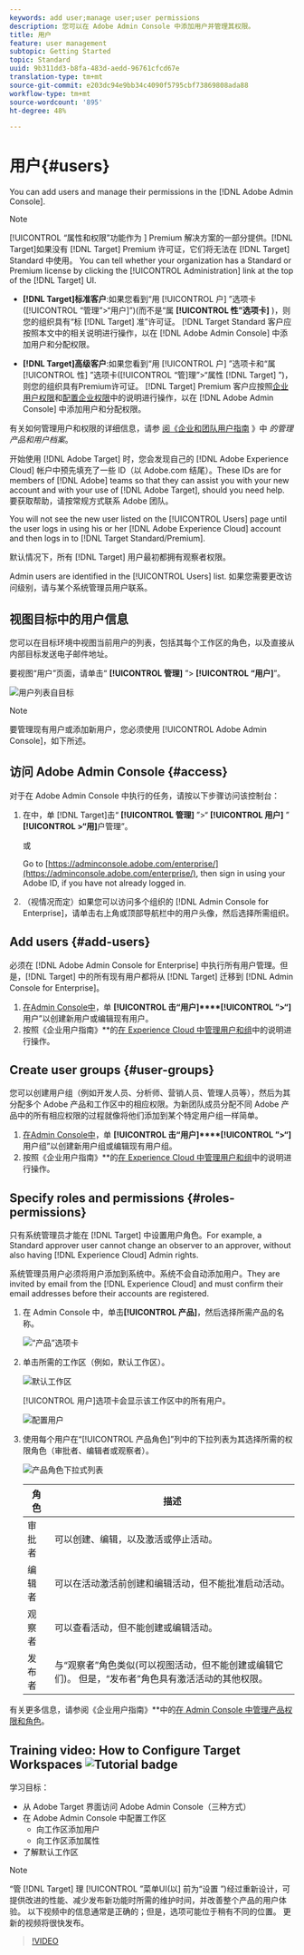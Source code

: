 ```yaml
---
keywords: add user;manage user;user permissions
description: 您可以在 Adobe Admin Console 中添加用户并管理其权限。
title: 用户
feature: user management
subtopic: Getting Started
topic: Standard
uuid: 9b311dd3-b8fa-483d-aedd-96761cfcd67e
translation-type: tm+mt
source-git-commit: e203dc94e9bb34c4090f5795cbf73869808ada88
workflow-type: tm+mt
source-wordcount: '895'
ht-degree: 48%

---
```



# 用户{#users}

You can add users and manage their permissions in the [!DNL Adobe Admin Console].

>[!NOTE]
>
>[!UICONTROL “属性和权限”功能作为 ] Premium 解决方案的一部分提供。[!DNL Target]如果没有 [!DNL Target] Premium 许可证，它们将无法在 [!DNL Target] Standard 中使用。
>You can tell whether your organization has a Standard or Premium license by clicking the [!UICONTROL Administration] link at the top of the [!DNL Target] UI.
>
>* **[!DNL Target]标准客户**:如果您看到“用 [!UICONTROL 户] ”选项卡([!UICONTROL “管理”>“用户]”)(而不是“属 **[!UICONTROL 性”选项卡]** )，则您的组织具有“标 [!DNL Target] 准”许可证。 [!DNL Target Standard 客户应按照本文中的相关说明进行操作，以在 [!DNL Adobe Admin Console] 中添加用户和分配权限。
   >
   >
* **[!DNL Target]高级客户**:如果您看到“用 [!UICONTROL 户] ”选项卡和“属 [!UICONTROL 性] ”选项卡([!UICONTROL “管]理”>“属性 [!DNL Target] ”)，则您的组织具有Premium许可证。 [!DNL Target] Premium 客户应按照[企业用户权限](/help/administrating-target/c-user-management/property-channel/property-channel.md)和[配置企业权限](/help/administrating-target/c-user-management/property-channel/properties-overview.md)中的说明进行操作，以在 [!DNL Adobe Admin Console] 中添加用户和分配权限。
>
>
有关如何管理用户和权限的详细信息，请参 [阅《企业和团队用户指南](https://helpx.adobe.com/enterprise/using/manage-products-and-profiles.html) 》中 *的管理产品和用户档案*。

开始使用 [!DNL Adobe Target] 时，您会发现自己的 [!DNL Adobe Experience Cloud] 帐户中预先填充了一些 ID（以 Adobe.com 结尾）。These IDs are for members of [!DNL Adobe] teams so that they can assist you with your new account and with your use of [!DNL Adobe Target], should you need help. 要获取帮助，请按常规方式联系 Adobe 团队。

You will not see the new user listed on the [!UICONTROL Users] page until the user logs in using his or her [!DNL Adobe Experience Cloud] account and then logs in to [!DNL Target Standard/Premium].

默认情况下，所有 [!DNL Target] 用户最初都拥有观察者权限。

Admin users are identified in the [!UICONTROL Users] list. 如果您需要更改访问级别，请与某个系统管理员用户联系。

## 视图目标中的用户信息

您可以在目标环境中视图当前用户的列表，包括其每个工作区的角色，以及直接从内部目标发送电子邮件地址。

要视图“用户”页面，请单击“ **[!UICONTROL 管理]** ”> **[!UICONTROL “用户]**”。

![用户列表自目标](/help/administrating-target/c-user-management/c-user-management/assets/user-list-target.png)

>[!NOTE]
>
>要管理现有用户或添加新用户，您必须使用 [!UICONTROL Adobe Admin Console]，如下所述。

## 访问 Adobe Admin Console {#access}

对于在 Adobe Admin Console 中执行的任务，请按以下步骤访问该控制台：

1. 在中，单 [!DNL Target]击“ **[!UICONTROL 管理]** ”>“ **[!UICONTROL 用户]** ” **[!UICONTROL >“用]**&#x200B;户管理”。

   或

   Go to [https://adminconsole.adobe.com/enterprise/](https://adminconsole.adobe.com/enterprise/), then sign in using your Adobe ID, if you have not already logged in.

1. （视情况而定）如果您可以访问多个组织的 [!DNL Admin Console for Enterprise]，请单击右上角或顶部导航栏中的用户头像，然后选择所需组织。

## Add users {#add-users}

必须在 [!DNL Adobe Admin Console for Enterprise] 中执行所有用户管理。但是，[!DNL Target] 中的所有现有用户都将从 [!DNL Target] 迁移到 [!DNL Admin Console for Enterprise]。

1. [在Admin Console中](../../../administrating-target/c-user-management/c-user-management/user-management.md#section_79796E0227D048F59BAE0AB02E544EBE)，单 **[!UICONTROL 击“用户]****[!UICONTROL ”>“]** 用户”以创建新用户或编辑现有用户。
1. 按照《企业用户指南》**&#x200B;的[在 Experience Cloud 中管理用户和组](https://helpx.adobe.com/enterprise/help/users.html)中的说明进行操作。

## Create user groups {#user-groups}

您可以创建用户组（例如开发人员、分析师、营销人员、管理人员等），然后为其分配多个 Adobe 产品和工作区中的相应权限。为新团队成员分配不同 Adobe 产品中的所有相应权限的过程就像将他们添加到某个特定用户组一样简单。

1. [在Admin Console中](../../../administrating-target/c-user-management/c-user-management/user-management.md#section_79796E0227D048F59BAE0AB02E544EBE)，单 **[!UICONTROL 击“用户]****[!UICONTROL ”>“]** 用户组”以创建新用户组或编辑现有用户组。
1. 按照《企业用户指南》**&#x200B;的[在 Experience Cloud 中管理用户和组](https://helpx.adobe.com/enterprise/help/users.html)中的说明进行操作。

## Specify roles and permissions {#roles-permissions}

只有系统管理员才能在 [!DNL Target] 中设置用户角色。For example, a Standard approver user cannot change an observer to an approver, without also having [!DNL Experience Cloud] Admin rights.

系统管理员用户必须将用户添加到系统中。系统不会自动添加用户。They are invited by email from the [!DNL Experience Cloud] and must confirm their email addresses before their accounts are registered.

1. [](../../../administrating-target/c-user-management/c-user-management/user-management.md#section_79796E0227D048F59BAE0AB02E544EBE)在 Admin Console 中，单击&#x200B;**[!UICONTROL 产品]**，然后选择所需产品的名称。

   ![“产品”选项卡](/help/administrating-target/c-user-management/c-user-management/assets/workspace-publisher.png)

1. 单击所需的工作区（例如，默认工作区）。

   ![默认工作区](/help/administrating-target/c-user-management/c-user-management/assets/default-workspace-new.png)

   [!UICONTROL 用户]选项卡会显示该工作区中的所有用户。

   ![配置用户](/help/administrating-target/c-user-management/c-user-management/assets/configuration_users-new-publisher.png)

1. 使用每个用户在“[!UICONTROL 产品角色]”列中的下拉列表为其选择所需的权限角色（审批者、编辑者或观察者）。

   ![产品角色下拉式列表](/help/administrating-target/c-user-management/c-user-management/assets/product-role-new.png)

   | 角色 | 描述 |
   |--- |--- |
   | 审批者 | 可以创建、编辑，以及激活或停止活动。 |
   | 编辑者 | 可以在活动激活前创建和编辑活动，但不能批准启动活动。 |
   | 观察者 | 可以查看活动，但不能创建或编辑活动。 |
   | 发布者 | 与“观察者”角色类似(可以视图活动，但不能创建或编辑它们)。 但是，“发布者”角色具有激活活动的其他权限。 |

有关更多信息，请参阅《企业用户指南》**&#x200B;中的[在 Admin Console 中管理产品权限和角色](https://helpx.adobe.com/enterprise/help/manage-permissions-and-roles.html)。

## Training video: How to Configure Target Workspaces ![Tutorial badge](/help/assets/tutorial.png)

学习目标：

* 从 Adobe Target 界面访问 Adobe Admin Console（三种方式）
* 在 Adobe Admin Console 中配置工作区
   * 向工作区添加用户
   * 向工作区添加属性
* 了解默认工作区

>[!NOTE]
>
>“管 [!DNL Target] 理 [!UICONTROL ”菜单UI(以] 前为“设置 ”)经过重新设计，可提供改进的性能、减少发布新功能时所需的维护时间，并改善整个产品的用户体验。 以下视频中的信息通常是正确的；但是，选项可能位于稍有不同的位置。 更新的视频将很快发布。

>[!VIDEO](https://video.tv.adobe.com/v/19463/)
